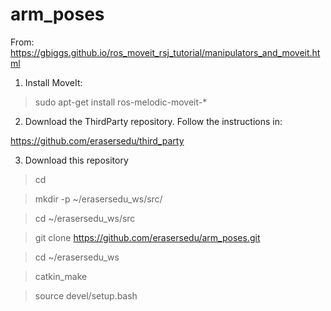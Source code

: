 # arm_poses


From: https://gbiggs.github.io/ros_moveit_rsj_tutorial/manipulators_and_moveit.html

1. Install MoveIt:

> sudo apt-get install ros-melodic-moveit-*


2. Download the ThirdParty repository. Follow the instructions in:

https://github.com/erasersedu/third_party

3. Download this repository

> cd

> mkdir -p ~/erasersedu_ws/src/

> cd ~/erasersedu_ws/src

> git clone https://github.com/erasersedu/arm_poses.git

> cd ~/erasersedu_ws

> catkin_make

> source devel/setup.bash
